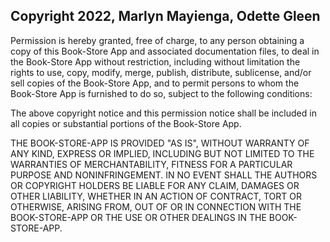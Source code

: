 ## Copyright 2022, Marlyn Mayienga, Odette Gleen



Permission is hereby granted, free of charge, to any person obtaining a copy of this Book-Store App and associated documentation files, to deal in the  Book-Store App without restriction, including without limitation the rights to use, copy, modify, merge, publish, distribute, sublicense, and/or sell copies of the  Book-Store App, and to permit persons to whom the  Book-Store App is furnished to do so, subject to the following conditions:

The above copyright notice and this permission notice shall be included in all copies or substantial portions of the Book-Store App.

THE BOOK-STORE-APP IS PROVIDED "AS IS", WITHOUT WARRANTY OF ANY KIND, EXPRESS OR IMPLIED, INCLUDING BUT NOT LIMITED TO THE WARRANTIES OF MERCHANTABILITY, FITNESS FOR A PARTICULAR PURPOSE AND NONINFRINGEMENT. IN NO EVENT SHALL THE AUTHORS OR COPYRIGHT HOLDERS BE LIABLE FOR ANY CLAIM, DAMAGES OR OTHER LIABILITY, WHETHER IN AN ACTION OF CONTRACT, TORT OR OTHERWISE, ARISING FROM, OUT OF OR IN CONNECTION WITH THE BOOK-STORE-APP OR THE USE OR OTHER DEALINGS IN THE BOOK-STORE-APP.
